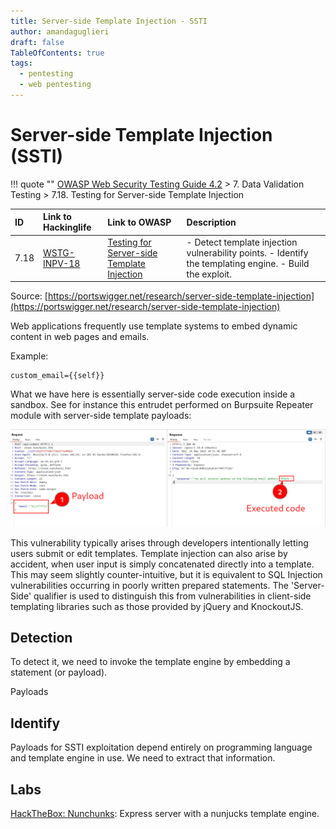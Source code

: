 ```yaml
---
title: Server-side Template Injection - SSTI
author: amandaguglieri
draft: false
TableOfContents: true
tags:
  - pentesting
  - web pentesting
---
```


# Server-side Template Injection (SSTI)

!!! quote ""
	[OWASP Web Security Testing Guide 4.2](../OWASP/index.md) > 7. Data Validation Testing > 7.18. Testing for Server-side Template Injection

|ID|Link to Hackinglife|Link to OWASP|Description|
|:---|:---|:---|:---|
|7.18|[WSTG-INPV-18](../OWASP/WSTG-INPV-18.md)|[Testing for Server-side Template Injection](https://owasp.org/www-project-web-security-testing-guide/latest/4-Web_Application_Security_Testing/07-Input_Validation_Testing/18-Testing_for_Server-side_Template_Injection)|- Detect template injection vulnerability points. - Identify the templating engine.  - Build the exploit.|


Source: [https://portswigger.net/research/server-side-template-injection](https://portswigger.net/research/server-side-template-injection)

Web applications frequently use template systems to embed dynamic content in web pages and emails. 

Example:

```
custom_email={{self}}
```

What we have here is essentially server-side code execution inside a sandbox. See for instance this entrudet performed on Burpsuite Repeater module with server-side template payloads:

![Example](../img/nunchucks_1.png)

This vulnerability typically arises through developers intentionally letting users submit or edit templates. Template injection can also arise by accident, when user input is simply concatenated directly into a template. This may seem slightly counter-intuitive, but it is equivalent to SQL Injection vulnerabilities occurring in poorly written prepared statements. The 'Server-Side' qualifier is used to distinguish this from vulnerabilities in client-side templating libraries such as those provided by jQuery and KnockoutJS.


## Detection

To detect it, we need to invoke the template engine by embedding a statement (or payload).

Payloads

## Identify 

Payloads for SSTI  exploitation depend entirely on programming language and template engine in use. We need to extract that information. 


## Labs

[HackTheBox: Nunchunks](../htb-nunchucks.md): Express server with a nunjucks template engine.


